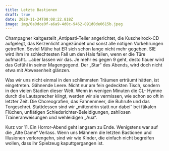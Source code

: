 ```yaml
---
title: Letzte Bastionen
draft: true
date: 2020-11-24T08:08:22.818Z
image: img/0a0dce0f-a6a9-4d0c-9462-891d0de0615b.jpeg
---
```

Champagner kaltgestellt ,Antipasti-Teller angerichtet, die Kuschelrock-CD aufgelegt, das Kerzenlicht angezündet und sonst alle nötigen Vorkehrungen getroffen. Soviel Mühe hat ER sich schon lange nicht mehr gegeben. SIE wird ihm im schlechtesten Fall um den Hals fallen, wenn er die Türe aufmacht.....aber lassen wir das. Je mehr es gegen 9 geht, desto flauer wird das Gefühl in seiner Magengegend. Der „Star“ des Abends, wird doch nicht etwa mit Abwesenheit glänzen.

Was wir uns nicht einmal in den schlimmsten Träumen erträumt hätten, ist eingetreten. Gähnende Leere. Nicht nur am fein gedeckten Tisch, sondern in den vielen Stadien dieser Welt. Wenn in wenigen Minuten die CL- Hymne durch die Lautsprecher klingt, werden wir sie vermissen, wie schon so oft in letzter Zeit. Die Choreografien, das Fahnenmeer, die Buhrufe und das Torgeschrei. Stattdessen sind wir „mittendrin statt nur dabei“ bei  fäkalen Flüchen, unflätigen Schiedsrichter-Beleidigungen, zahllosen Traineranweisungen und wehleidigen „Aua“.

Kurz vor 11. Ein Horror-Abend geht langsam zu Ende. Wenigstens war auf die „Alte Dame“  Verlass. Wenn uns Männern die letzten Bastionen und Illusionen verlorengehn, sind wir wie Kinder, die einfach nicht begreifen wollen, dass ihr Spielzeug kaputtgergangen ist.